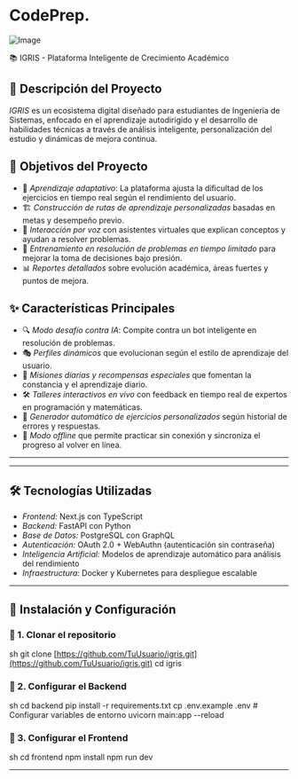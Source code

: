 # CodePrep.

![Image](https://github.com/user-attachments/assets/ecf927ab-7d3f-42fc-a857-63b36eafd665)

📚 IGRIS - Plataforma Inteligente de Crecimiento Académico  

## 📌 Descripción del Proyecto  
*IGRIS* es un ecosistema digital diseñado para estudiantes de Ingeniería de Sistemas, enfocado en el aprendizaje autodirigido y el desarrollo de habilidades técnicas a través de análisis inteligente, personalización del estudio y dinámicas de mejora continua.  

## 🎯 Objetivos del Proyecto  
- 🧠 *Aprendizaje adaptativo*: La plataforma ajusta la dificultad de los ejercicios en tiempo real según el rendimiento del usuario.  
- 🏗 *Construcción de rutas de aprendizaje personalizadas* basadas en metas y desempeño previo.  
- 🎤 *Interacción por voz* con asistentes virtuales que explican conceptos y ayudan a resolver problemas.  
- 🔄 *Entrenamiento en resolución de problemas en tiempo limitado* para mejorar la toma de decisiones bajo presión.  
- 📊 *Reportes detallados* sobre evolución académica, áreas fuertes y puntos de mejora.  

## ✨ Características Principales  
- 🔍 *Modo desafío contra IA*: Compite contra un bot inteligente en resolución de problemas.  
- 🎭 *Perfiles dinámicos* que evolucionan según el estilo de aprendizaje del usuario.  
- 🏅 *Misiones diarias y recompensas especiales* que fomentan la constancia y el aprendizaje diario.  
- 🛠 *Talleres interactivos en vivo* con feedback en tiempo real de expertos en programación y matemáticas.  
- 🔧 *Generador automático de ejercicios personalizados* según historial de errores y respuestas.  
- 📡 *Modo offline* que permite practicar sin conexión y sincroniza el progreso al volver en línea.  
****
---

## 🛠️ Tecnologías Utilizadas  
- *Frontend:* Next.js con TypeScript  
- *Backend:* FastAPI con Python  
- *Base de Datos:* PostgreSQL con GraphQL  
- *Autenticación:* OAuth 2.0 + WebAuthn (autenticación sin contraseña)  
- *Inteligencia Artificial:* Modelos de aprendizaje automático para análisis del rendimiento  
- *Infraestructura:* Docker y Kubernetes para despliegue escalable  

---

## 🚀 Instalación y Configuración  

### 🔹 1. Clonar el repositorio  
sh
git clone [https://github.com/TuUsuario/igris.git](https://github.com/TuUsuario/igris.git)
cd igris
  

### 🔹 2. Configurar el Backend  
sh
cd backend
pip install -r requirements.txt
cp .env.example .env  # Configurar variables de entorno
uvicorn main:app --reload
  

### 🔹 3. Configurar el Frontend  
sh
cd frontend
npm install
npm run dev
  

---
